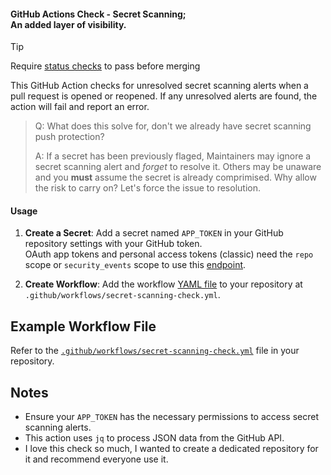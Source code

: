 #### GitHub Actions Check - Secret Scanning; <br> An added layer of visibility.

> [!TIP]
> Require [status checks](https://docs.github.com/en/enterprise-cloud@latest/repositories/configuring-branches-and-merges-in-your-repository/managing-rulesets/available-rules-for-rulesets#require-status-checks-to-pass-before-merging) to pass before merging

This GitHub Action checks for unresolved secret scanning alerts when a pull request is opened or reopened. If any unresolved alerts are found, the action will fail and report an error. 

> Q: What does this solve for, don't we already have secret scanning push protection?
> 
> A: If a secret has been previously flaged, Maintainers may ignore a secret scanning alert and _forget_ to resolve it. Others may be unaware and you **must** assume the secret is already comprimised. Why allow the risk to carry on? Let's force the issue to resolution.

#### Usage

1. **Create a Secret**: Add a secret named `APP_TOKEN` in your GitHub repository settings with your GitHub token. <br> OAuth app tokens and personal access tokens (classic) need the ```repo``` scope or ```security_events``` scope to use this [endpoint](https://docs.github.com/en/enterprise-cloud@latest/rest/secret-scanning/secret-scanning?apiVersion=2022-11-28#list-secret-scanning-alerts-for-an-enterprise).

2. **Create Workflow**: Add the workflow [YAML file](secret-scanning-check.yml) to your repository at `.github/workflows/secret-scanning-check.yml`.

## Example Workflow File

Refer to the [`.github/workflows/secret-scanning-check.yml`](.github/workflows/secret-scanning-check.yml) file in your repository.

## Notes

- Ensure your `APP_TOKEN` has the necessary permissions to access secret scanning alerts.
- This action uses `jq` to process JSON data from the GitHub API.
- I love this check so much, I wanted to create a dedicated repository for it and recommend everyone use it.

